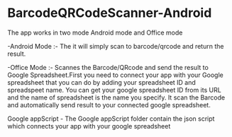 # BarcodeQRCodeScanner-Android
The app works in two mode Android mode and Office mode

-Android Mode :- The it will simply scan to barcode/qrcode and return the result.

-Office Mode :- Scannes the Barcode/QRcode and send the result to Google Spreadsheet.First you need to connect your app with your Google spreadsheet that you can do by adding your spreadsheet ID and spreadspeet name. You can get your google spreadsheet ID from its URL and the name of spreadsheet is the name you specify. It scan the Barcode and automatically send result to your connected google spreadsheet.

Google appScript - The Google appScript folder contain the json script which connects your app with your google spreadsheet

